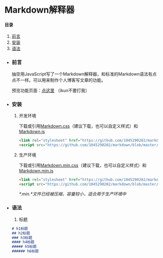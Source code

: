 # Markdown解释器

#### 目录
1. [前言](#user-content-前言)
2. [安装](#user-content-安装)
3. [语法](#user-content-语法)

+ ### 前言

	抽空用JavaScript写了一个Markdown解释器，和标准的Markdown语法有点点不一样。可以用来制作个人博客写文章的功能。

	预览功能页面：[点这里](http://markdown.sjkcym.cn) （ikun不要打我）

+ ### 安装

	1. 开发环境
		
		下载或引用[Markdown.css](https://github.com/1045290202/markdown/blob/master/src/css/markdown.css)（建议下载，也可以自定义样式）和[Markdown.js](https://github.com/1045290202/markdown/blob/master/src/js/Markdown.js)
		
		```html
		<link rel="stylesheet" href="https://github.com/1045290202/markdown/blob/master/src/css/markdown.css">
		<script src="https://github.com/1045290202/markdown/blob/master/src/js/Markdown.js"></script>
		```
		
	2. 生产环境
	
		下载或引用[Markdown.min.css](https://github.com/1045290202/markdown/blob/master/src/css/markdown.min.css)（建议下载，也可以自定义样式）和[Markdown.min.js](https://github.com/1045290202/markdown/blob/master/src/js/Markdown.min.js)
		
		```html
		<link rel="stylesheet" href="https://github.com/1045290202/markdown/blob/master/src/css/markdown.min.css">
		<script src="https://github.com/1045290202/markdown/blob/master/src/js/Markdown.min.js"></script>
		```
		
		*\*\.min\.\*文件已经被压缩，容量较小，适合用于生产环境中*
		
+ ### 语法
	
	1. 标题
	
	```markdown
	# h1标题
	## h2标题
	### h3标题
	#### h4标题
	##### h5标题
	###### h6标题
	```